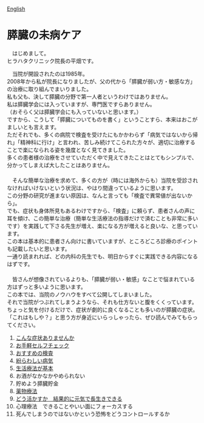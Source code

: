 ﻿[English](README_eng.md)

# 膵臓の未病ケア

　はじめまして。  
ヒラハタクリニック院長の平畑です。  

　当院が開設されたのは1985年。  
2008年から私が院長になりましたが、父の代から「膵臓が弱い方・敏感な方」の治療に取り組んでまいりました。  
私も父も、決して膵臓の分野で第一人者というわけではありません。  
私は膵臓学会には入っていますが、専門医ですらありません。  
（おそらく父は膵臓学会にも入っていないと思います。）  
ですから、こうして「膵臓についてものを書く」ということすら、本来はおこがましいとも言えます。  
ただそれでも、多くの病院で検査を受けたにもかかわらず「病気ではないから帰れ」「精神科に行け」と言われ、苦しみ続けてこられた方々が、適切に治療することで楽になられる姿を幾度となく見てきました。  
多くの患者様の治療をさせていただく中で見えてきたことはとてもシンプルで、分かってしまえば大したことはありません。  
　  
　そんな簡単な治療を求めて、多くの方が（時には海外からも）当院を受診されなければいけないという状況は、やはり間違っているように思います。  
この分野の研究が進まない原因は、なんと言っても「検査で異常値が出ないから」。  
でも、症状も身体所見もあるわけですから、「検査」に頼らず、患者さんの声に耳を傾け、この簡単な治療（簡単な生活療法の指導だけで済むことも非常に多いです）を実践して下さる先生が増え、楽になる方が増えると良いな、と思っています。  
この本は基本的に患者さん向けに書いていますが、ところどころ診療のポイントも記載したいと思います。  
一通り読まれれば、どの内科の先生でも、明日からすぐに実践できる内容になるはずです。  
　  
　皆さんが想像されているよりも、「膵臓が弱い・敏感」なことで悩まれている方はずっと多いように思います。  
この本では、当院のノウハウをすべて公開してしまいました。  
それで当院がつぶれてしまうようなら、それも仕方ないと腹をくくっています。  
ちょっと気を付けるだけで、症状が劇的に良くなることも多いのが膵臓の症状。  
「これはもしや？」と思う方が身近にいらっしゃったら、ぜひ読んでみてもらってください。  


1. [こんな症状ありませんか](1_symptoms.md)
1. [お手軽セルフチェック](2_selfcheck.md)
1. [おすすめの検査](3_examinations.md)
1. [紛らわしい病気](4_confusing.md)
1. [生活療法が基本](5_life_therapy.md)
1. お酒がなかなかやめられない
1. 貯めよう膵臓貯金
1. [薬物療法](8_medication.md)
1. [どう活かすか　結果的に元気で長生きできる](9_get_along_with_pancreas.md)
1. 心理療法　できることやいい面にフォーカスする
1. 死んでしまうのではないかという恐怖をどうコントロールするか
